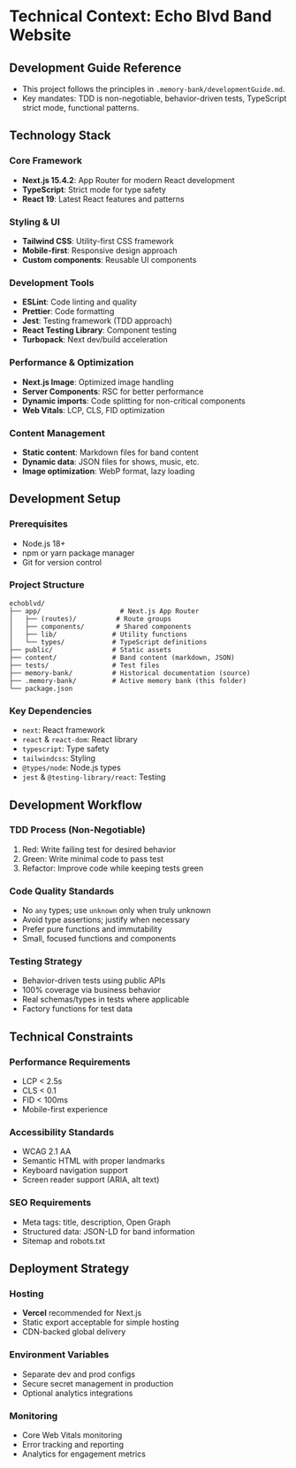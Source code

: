 # Technical Context: Echo Blvd Band Website

## Development Guide Reference
- This project follows the principles in `.memory-bank/developmentGuide.md`.
- Key mandates: TDD is non-negotiable, behavior-driven tests, TypeScript strict mode, functional patterns.

## Technology Stack

### Core Framework
- **Next.js 15.4.2**: App Router for modern React development
- **TypeScript**: Strict mode for type safety
- **React 19**: Latest React features and patterns

### Styling & UI
- **Tailwind CSS**: Utility-first CSS framework
- **Mobile-first**: Responsive design approach
- **Custom components**: Reusable UI components

### Development Tools
- **ESLint**: Code linting and quality
- **Prettier**: Code formatting
- **Jest**: Testing framework (TDD approach)
- **React Testing Library**: Component testing
- **Turbopack**: Next dev/build acceleration

### Performance & Optimization
- **Next.js Image**: Optimized image handling
- **Server Components**: RSC for better performance
- **Dynamic imports**: Code splitting for non-critical components
- **Web Vitals**: LCP, CLS, FID optimization

### Content Management
- **Static content**: Markdown files for band content
- **Dynamic data**: JSON files for shows, music, etc.
- **Image optimization**: WebP format, lazy loading

## Development Setup

### Prerequisites
- Node.js 18+
- npm or yarn package manager
- Git for version control

### Project Structure
```
echoblvd/
├── app/                    # Next.js App Router
│   ├── (routes)/          # Route groups
│   ├── components/        # Shared components
│   ├── lib/              # Utility functions
│   └── types/            # TypeScript definitions
├── public/               # Static assets
├── content/              # Band content (markdown, JSON)
├── tests/                # Test files
├── memory-bank/          # Historical documentation (source)
├── .memory-bank/         # Active memory bank (this folder)
└── package.json
```

### Key Dependencies
- `next`: React framework
- `react` & `react-dom`: React library
- `typescript`: Type safety
- `tailwindcss`: Styling
- `@types/node`: Node.js types
- `jest` & `@testing-library/react`: Testing

## Development Workflow

### TDD Process (Non-Negotiable)
1. Red: Write failing test for desired behavior
2. Green: Write minimal code to pass test
3. Refactor: Improve code while keeping tests green

### Code Quality Standards
- No `any` types; use `unknown` only when truly unknown
- Avoid type assertions; justify when necessary
- Prefer pure functions and immutability
- Small, focused functions and components

### Testing Strategy
- Behavior-driven tests using public APIs
- 100% coverage via business behavior
- Real schemas/types in tests where applicable
- Factory functions for test data

## Technical Constraints

### Performance Requirements
- LCP < 2.5s
- CLS < 0.1
- FID < 100ms
- Mobile-first experience

### Accessibility Standards
- WCAG 2.1 AA
- Semantic HTML with proper landmarks
- Keyboard navigation support
- Screen reader support (ARIA, alt text)

### SEO Requirements
- Meta tags: title, description, Open Graph
- Structured data: JSON-LD for band information
- Sitemap and robots.txt

## Deployment Strategy

### Hosting
- **Vercel** recommended for Next.js
- Static export acceptable for simple hosting
- CDN-backed global delivery

### Environment Variables
- Separate dev and prod configs
- Secure secret management in production
- Optional analytics integrations

### Monitoring
- Core Web Vitals monitoring
- Error tracking and reporting
- Analytics for engagement metrics


